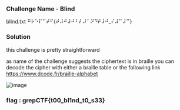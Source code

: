 ### Challenge Name - Blind

blind.txt
    ⠛⠗⠑⠏⠉⠞⠋{⠞⠼⠚⠼⠚_⠃⠇⠼⠁⠝⠙_⠞⠼⠚_⠎⠼⠉⠼⠉}

### Solution  
this challenge is pretty straightforward

as name of the challenge suggests the ciphertext is in braille
you can decode the cipher with either a braille table or the following link https://www.dcode.fr/braille-alphabet

![image](https://user-images.githubusercontent.com/95117634/230277299-90a6cdb8-4c40-4fef-ab0d-961ba683ce60.png)

### flag : grepCTF{t00_bl1nd_t0_s33}
